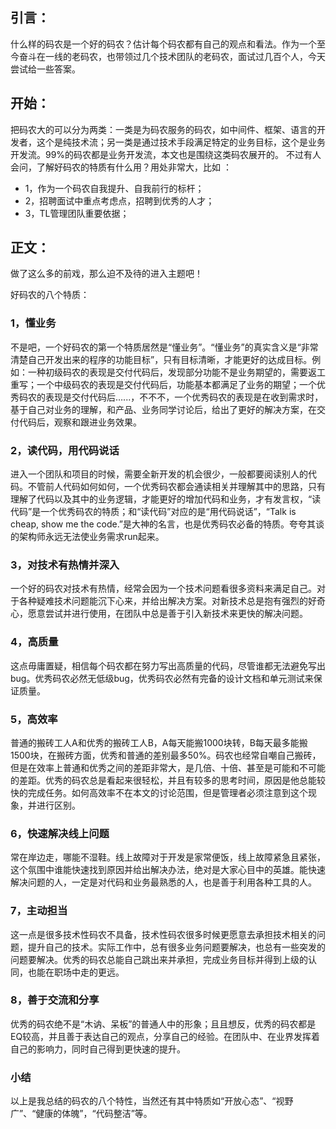 ## 引言：
什么样的码农是一个好的码农？估计每个码农都有自己的观点和看法。作为一个至今奋斗在一线的老码农，也带领过几个技术团队的老码农，面试过几百个人，今天尝试给一些答案。

## 开始：
把码农大的可以分为两类：一类是为码农服务的码农，如中间件、框架、语言的开发者，这个是纯技术流；另一类是通过技术手段满足特定的业务目标，这个是业务开发流。99%的码农都是业务开发流，本文也是围绕这类码农展开的。
不过有人会问，了解好码农的特质有什么用？用处非常大，比如 ：
* 1，作为一个码农自我提升、自我前行的标杆；
* 2，招聘面试中重点考虑点，招聘到优秀的人才；
* 3，TL管理团队重要依据；

## 正文：
做了这么多的前戏，那么迫不及待的进入主题吧！


好码农的八个特质：

### 1，懂业务

不是吧，一个好码农的第一个特质居然是“懂业务”。“懂业务”的真实含义是“非常清楚自己开发出来的程序的功能目标”，只有目标清晰，才能更好的达成目标。例如：一种初级码农的表现是交付代码后，发现部分功能不是业务期望的，需要返工重写；一个中级码农的表现是交付代码后，功能基本都满足了业务的期望；一个优秀码农的表现是交付代码后…...，不不不，一个优秀码农的表现是在收到需求时，基于自己对业务的理解，和产品、业务同学讨论后，给出了更好的解决方案，在交付代码后，观察和跟进业务效果。

### 2，读代码，用代码说话
进入一个团队和项目的时候，需要全新开发的机会很少，一般都要阅读别人的代码。不管前人代码如何如何，一个优秀码农都会通读相关并理解其中的思路，只有理解了代码以及其中的业务逻辑，才能更好的增加代码和业务，才有发言权，“读代码”是一个优秀码农的特质；和“读代码”对应的是“用代码说话”，“Talk is cheap, show me the code.”是大神的名言，也是优秀码农必备的特质。夸夸其谈的架构师永远无法使业务需求run起来。

### 3，对技术有热情并深入
一个好的码农对技术有热情，经常会因为一个技术问题看很多资料来满足自己。对于各种疑难技术问题能沉下心来，并给出解决方案。对新技术总是抱有强烈的好奇心，愿意尝试并进行使用，在团队中总是善于引入新技术来更快的解决问题。

### 4，高质量
这点毋庸置疑，相信每个码农都在努力写出高质量的代码，尽管谁都无法避免写出bug。优秀码农必然无低级bug，优秀码农必然有完备的设计文档和单元测试来保证质量。

### 5，高效率
普通的搬砖工人A和优秀的搬砖工人B，A每天能搬1000块转，B每天最多能搬1500块，在搬砖方面，优秀和普通的差别最多50%。码农也经常自嘲自己搬砖，但是在效率上普通和优秀之间的差距非常大，是几倍、十倍、甚至是可能和不可能的差距。优秀的码农总是看起来很轻松，并且有较多的思考时间，原因是他总能较快的完成任务。如何高效率不在本文的讨论范围，但是管理者必须注意到这个现象，并进行区别。

### 6，快速解决线上问题
常在岸边走，哪能不湿鞋。线上故障对于开发是家常便饭，线上故障紧急且紧张，这个氛围中谁能快速找到原因并给出解决办法，绝对是大家心目中的英雄。能快速解决问题的人，一定是对代码和业务最熟悉的人，也是善于利用各种工具的人。

### 7，主动担当
这一点是很多技术性码农不具备，技术性码农很多时候更愿意去承担技术相关的问题，提升自己的技术。实际工作中，总有很多业务问题要解决，也总有一些突发的问题要解决。优秀的码农总能自己跳出来并承担，完成业务目标并得到上级的认同，也能在职场中走的更远。

### 8，善于交流和分享
优秀的码农绝不是“木讷、呆板”的普通人中的形象；且且想反，优秀的码农都是EQ较高，并且善于表达自己的观点，分享自己的经验。在团队中、在业界发挥着自己的影响力，同时自己得到更快速的提升。

### 小结
以上是我总结的码农的八个特性，当然还有其中特质如“开放心态”、“视野广”、“健康的体魄”，“代码整洁”等。
